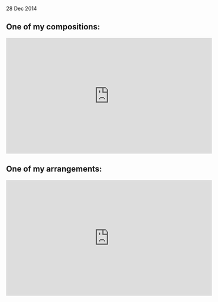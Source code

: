 28 Dec 2014

<h2>One of my compositions:</h2>
<div class="youtube-container">
  <iframe id="YouTube" width="560" height="315"
    src="http://www.youtube.com/embed/ZmermNhhIRs"
    frameborder="0" allowfullscreen>
  </iframe>
</div>

<h2>One of my arrangements:</h2>
<div class="youtube-container">
  <iframe id="YouTube" width="560" height="315"
    src="http://www.youtube.com/embed/nfh-WRqh0iw"
    frameborder="0" allowfullscreen>
  </iframe>
</div>
